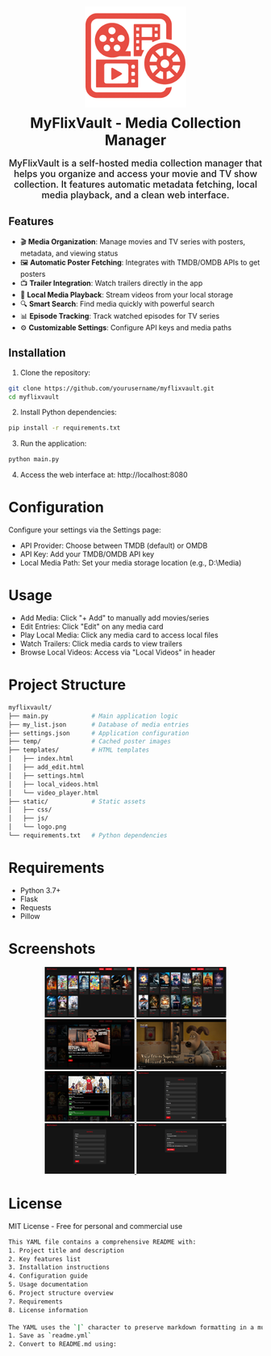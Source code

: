<div align="center">
  <img src="https://raw.githubusercontent.com/yasserbdj96/MyFlixVault/main/static/logo.png" alt="MyFlixVault by yasserbdj96" height="200">
  <h1 style="margin: 10px 0;">MyFlixVault - Media Collection Manager</h1>
  <p style="font-size: 18px; font-weight: 500; max-width: 600px;">
  MyFlixVault is a self-hosted media collection manager that helps you organize and access your movie and TV show collection. It features automatic metadata fetching, local media playback, and a clean web interface.
  </p>
</div>

  ## Features

  - 🎬 **Media Organization**: Manage movies and TV series with posters, metadata, and viewing status
  - 🖼️ **Automatic Poster Fetching**: Integrates with TMDB/OMDB APIs to get posters
  - 📺 **Trailer Integration**: Watch trailers directly in the app
  - 💾 **Local Media Playback**: Stream videos from your local storage
  - 🔍 **Smart Search**: Find media quickly with powerful search
  - 📊 **Episode Tracking**: Track watched episodes for TV series
  - ⚙️ **Customizable Settings**: Configure API keys and media paths

  ## Installation

  1. Clone the repository:
  ```bash
  git clone https://github.com/yourusername/myflixvault.git
  cd myflixvault
  ```
  2. Install Python dependencies:

```bash
pip install -r requirements.txt
```

  3. Run the application:
  ```bash
  python main.py
```

  4. Access the web interface at: http://localhost:8080

  # Configuration
  Configure your settings via the Settings page:
  - API Provider: Choose between TMDB (default) or OMDB
  - API Key: Add your TMDB/OMDB API key
  - Local Media Path: Set your media storage location (e.g., D:\Media)

  # Usage
  - Add Media: Click "+ Add" to manually add movies/series
  - Edit Entries: Click "Edit" on any media card
  - Play Local Media: Click any media card to access local files
  - Watch Trailers: Click media cards to view trailers
  - Browse Local Videos: Access via "Local Videos" in header

  # Project Structure
  ```bash
  myflixvault/
├── main.py            # Main application logic
├── my_list.json       # Database of media entries
├── settings.json      # Application configuration
├── temp/              # Cached poster images
├── templates/         # HTML templates
│   ├── index.html
│   ├── add_edit.html
│   ├── settings.html
│   ├── local_videos.html
│   └── video_player.html
├── static/            # Static assets
│   ├── css/
│   ├── js/
│   └── logo.png
└── requirements.txt   # Python dependencies
```

  # Requirements
  - Python 3.7+
  - Flask
  - Requests
  - Pillow

  # Screenshots

<div align="center">
    <a href="https://raw.githubusercontent.com/yasserbdj96/MyFlixVault/main/Screenshot/Screenshot_1.png">
        <img height="100" src="https://raw.githubusercontent.com/yasserbdj96/MyFlixVault/main/Screenshot/Screenshot_1.png" alt="">
    </a>
    <a href="https://raw.githubusercontent.com/yasserbdj96/MyFlixVault/main/Screenshot/Screenshot_2.png">
        <img height="100" src="https://raw.githubusercontent.com/yasserbdj96/MyFlixVault/main/Screenshot/Screenshot_2.png" alt="">
    </a>
    <a href="https://raw.githubusercontent.com/yasserbdj96/MyFlixVault/main/Screenshot/Screenshot_3.png">
        <img height="100" src="https://raw.githubusercontent.com/yasserbdj96/MyFlixVault/main/Screenshot/Screenshot_3.png" alt="">
    </a>
    <a href="https://raw.githubusercontent.com/yasserbdj96/MyFlixVault/main/Screenshot/Screenshot_4.png">
        <img height="100" src="https://raw.githubusercontent.com/yasserbdj96/MyFlixVault/main/Screenshot/Screenshot_4.png" alt="">
    </a>
    <a href="https://raw.githubusercontent.com/yasserbdj96/MyFlixVault/main/Screenshot/Screenshot_5.png">
        <img height="100" src="https://raw.githubusercontent.com/yasserbdj96/MyFlixVault/main/Screenshot/Screenshot_5.png" alt="">
    </a>
    <a href="https://raw.githubusercontent.com/yasserbdj96/MyFlixVault/main/Screenshot/Screenshot_6.png">
        <img height="100" src="https://raw.githubusercontent.com/yasserbdj96/MyFlixVault/main/Screenshot/Screenshot_6.png" alt="">
    </a>
    <a href="https://raw.githubusercontent.com/yasserbdj96/MyFlixVault/main/Screenshot/Screenshot_7.png">
        <img height="100" src="https://raw.githubusercontent.com/yasserbdj96/MyFlixVault/main/Screenshot/Screenshot_7.png" alt="">
    </a>
    <a href="https://raw.githubusercontent.com/yasserbdj96/MyFlixVault/main/Screenshot/Screenshot_8.png">
        <img height="100" src="https://raw.githubusercontent.com/yasserbdj96/MyFlixVault/main/Screenshot/Screenshot_8.png" alt="">
    </a>
</div>

  # License
  MIT License - Free for personal and commercial use
  ```bash
This YAML file contains a comprehensive README with:
1. Project title and description
2. Key features list
3. Installation instructions
4. Configuration guide
5. Usage documentation
6. Project structure overview
7. Requirements
8. License information

The YAML uses the `|` character to preserve markdown formatting in a multi-line string. To use this:
1. Save as `readme.yml`
2. Convert to README.md using:
```
  